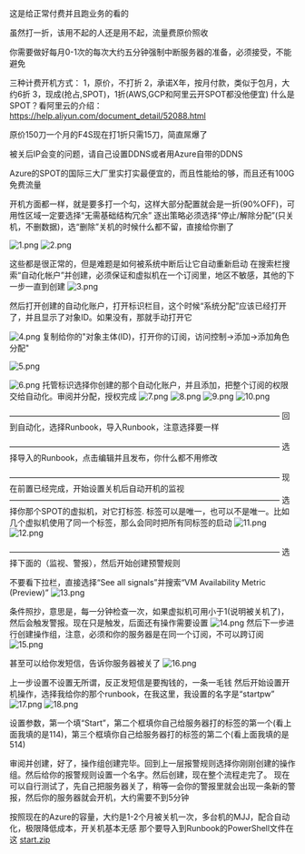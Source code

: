 这是给正常付费并且跑业务的看的

虽然打一折，该用不起的人还是用不起，流量费原价照收

你需要做好每月0-1次的每次大约五分钟强制中断服务器的准备，必须接受，不能避免

三种计费开机方式：
1，原价，不打折
2，承诺X年，按月付款，类似于包月，大约6折
3，现成(抢占,SPOT)，1折(AWS,GCP和阿里云开SPOT都没他便宜)
什么是SPOT？看阿里云的介绍：https://help.aliyun.com/document_detail/52088.html


原价150刀一个月的F4S现在打1折只需15刀，简直屌爆了

被关后IP会变的问题，请自己设置DDNS或者用Azure自带的DDNS


Azure的SPOT的国际三大厂里实打实最便宜的，而且性能给的够，而且还有100G免费流量

开机方面都一样，就是要多打一个勾，这样大部分配置就会是一折(90%OFF)，可用性区域一定要选择“无需基础结构冗余”
逐出策略必须选择“停止/解除分配”(只关机，不删数据)，选“删除”关机的时候什么都不留，直接给你删了

![1.png](https://bu.dusays.com/2024/06/30/66814ff8a297c.png)
![2.png](https://bu.dusays.com/2024/06/30/66814ff8970f8.png)

这些都是很正常的，但是难题是如何被系统中断后让它自动重新启动
在搜索栏搜索“自动化帐户”并创建，必须保证和虚拟机在一个订阅里，地区不敏感，其他的下一步一直到创建
![3.png](https://bu.dusays.com/2024/06/30/668150d34b8dc.png)

然后打开创建的自动化账户，打开标识栏目，这个时候“系统分配”应该已经打开了，并且显示了对象ID。如果没有，那就手动打开它

![4.png](https://bu.dusays.com/2024/06/30/668150d394623.png)
复制给你的"对象主体(ID)，打开你的订阅，访问控制→添加→添加角色分配"

![5.png](https://bu.dusays.com/2024/06/30/668150d36af61.png)

![6.png](https://bu.dusays.com/2024/06/30/668150d3839b5.png)
托管标识选择你创建的那个自动化账户，并且添加，把整个订阅的权限交给自动化。审阅并分配，授权完成
![7.png](https://bu.dusays.com/2024/06/30/668150d392c98.png)
![8.png](https://bu.dusays.com/2024/06/30/668150d3a7664.png)
![9.png](https://bu.dusays.com/2024/06/30/668150d348ee7.png)
![10.png](https://bu.dusays.com/2024/06/30/668150d387342.png)


——————————————————————————————————
回到自动化，选择Runbook，导入Runbook，注意选择要一样


——————————————————————————————————
选择导入的Runbook，点击编辑并且发布，你什么都不用修改

——————————————————————————————————
现在前置已经完成，开始设置关机后自动开机的监视
——————————————————————————————————
选择你那个SPOT的虚拟机，对它打标签.
标签可以是唯一，也可以不是唯一。比如几个虚拟机使用了同一个标签，那么会同时把所有同标签的启动
![11.png](https://bu.dusays.com/2024/06/30/668150d390e07.png)
![12.png](https://bu.dusays.com/2024/06/30/668150d36457a.png)


——————————————————————————————————
选择下面的（监视、警报），然后开始创建预警规则

不要看下拉栏，直接选择“See all signals”并搜索“VM Availability Metric (Preview)”
![13.png](https://bu.dusays.com/2024/06/30/668150d4f37b8.png)

条件照抄，意思是，每一分钟检查一次，如果虚拟机可用小于1(说明被关机了)，然后会触发警报。现在只是触发，后面还有操作需要设置
![14.png](https://bu.dusays.com/2024/06/30/668150d52695c.png)
然后下一步进行创建操作组，注意，必须和你的服务器是在同一个订阅，不可以跨订阅
![15.png](https://bu.dusays.com/2024/06/30/668150d55a827.png)


甚至可以给你发短信，告诉你服务器被关了
![16.png](https://bu.dusays.com/2024/06/30/668150d57d117.png)

上一步设置不设置无所谓，反正发短信是要掏钱的，一条一毛钱
然后开始设置开机操作，选择我给你的那个runbook，在我这里，我设置的名字是“startpw”
![17.png](https://bu.dusays.com/2024/06/30/668150d637361.png)
![18.png](https://bu.dusays.com/2024/06/30/668150d5a7bac.png)

设置参数，第一个填“Start”，第二个框填你自己给服务器打的标签的第一个(看上面我填的是114)，第三个框填你自己给服务器打的标签的第二个(看上面我填的是514)

审阅并创建，好了，操作组创建完毕。回到上一层报警规则选择你刚刚创建的操作组。然后给你的报警规则设置一个名字。然后创建，现在整个流程走完了。
现在可以自行测试了，先自己把服务器关了，稍等一会你的警报里就会出现一条新的警报，然后你的服务器就会开机，大约需要不到5分钟

按照现在的Azure的容量，大约是1-2个月被关机一次，多台机的MJJ，配合自动化，极限降低成本，开关机基本无感
那个要导入到Runbook的PowerShell文件在这
[start.zip](https://github.com/user-attachments/files/16044623/start.zip)

